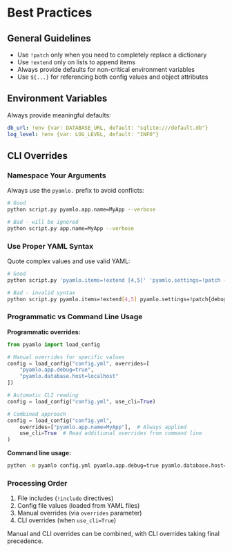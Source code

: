 # Best Practices

## General Guidelines
- Use `!patch` only when you need to completely replace a dictionary
- Use `!extend` only on lists to append items
- Always provide defaults for non-critical environment variables
- Use `${...}` for referencing both config values and object attributes

## Environment Variables
Always provide meaningful defaults:
```yaml
db_url: !env {var: DATABASE_URL, default: "sqlite:///default.db"}
log_level: !env {var: LOG_LEVEL, default: "INFO"}
```

## CLI Overrides

### Namespace Your Arguments
Always use the `pyamlo.` prefix to avoid conflicts:
```bash
# Good
python script.py pyamlo.app.name=MyApp --verbose

# Bad - will be ignored
python script.py app.name=MyApp --verbose
```

### Use Proper YAML Syntax
Quote complex values and use valid YAML:
```bash
# Good
python script.py 'pyamlo.items=!extend [4,5]' 'pyamlo.settings=!patch {"debug": true}'

# Bad - invalid syntax
python script.py pyamlo.items=!extend[4,5] pyamlo.settings=!patch{debug:true}
```

### Programmatic vs Command Line Usage

**Programmatic overrides:**
```python
from pyamlo import load_config

# Manual overrides for specific values
config = load_config("config.yml", overrides=[
    "pyamlo.app.debug=true",
    "pyamlo.database.host=localhost"
])

# Automatic CLI reading
config = load_config("config.yml", use_cli=True)

# Combined approach
config = load_config("config.yml", 
    overrides=["pyamlo.app.name=MyApp"],  # Always applied
    use_cli=True  # Read additional overrides from command line
)
```

**Command line usage:**
```bash
python -m pyamlo config.yml pyamlo.app.debug=true pyamlo.database.host=localhost
```

### Processing Order
1. File includes (`!include` directives)
2. Config file values (loaded from YAML files)
3. Manual overrides (via `overrides` parameter)
4. CLI overrides (when `use_cli=True`)

Manual and CLI overrides can be combined, with CLI overrides taking final precedence.
